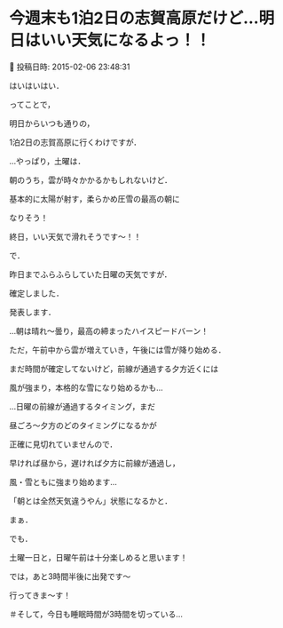 # 今週末も1泊2日の志賀高原だけど…明日はいい天気になるよっ！！

📅 投稿日時: 2015-02-06 23:48:31

はいはいはい．





ってことで，


明日からいつも通りの，


1泊2日の志賀高原に行くわけですが．





…やっぱり，土曜は．


朝のうち，雲が時々かかるかもしれないけど．


基本的に太陽が射す，柔らかめ圧雪の最高の朝に


なりそう！


終日，いい天気で滑れそうです～！！





で．


昨日までふらふらしていた日曜の天気ですが．


確定しました．


発表します．





…朝は晴れ～曇り，最高の締まったハイスピードバーン！


ただ，午前中から雲が増えていき，午後には雪が降り始める．


まだ時間が確定してないけど，前線が通過する夕方近くには


風が強まり，本格的な雪になり始めるかも…





…日曜の前線が通過するタイミング，まだ


昼ごろ～夕方のどのタイミングになるかが


正確に見切れていませんので．


早ければ昼から，遅ければ夕方に前線が通過し，


風・雪ともに強まり始めます…


「朝とは全然天気違うやん」状態になるかと．





まぁ．


でも．


土曜一日と，日曜午前は十分楽しめると思います！





では，あと3時間半後に出発です～


行ってきま～す！





＃そして，今日も睡眠時間が3時間を切っている…

